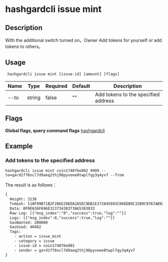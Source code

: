 # hashgardcli issue mint

## Description
With the additional switch turned on，Owner Add tokens for yourself or add tokens to others。

## Usage
```shell
 hashgardcli issue mint [issue-id] [amount] [flags]
```
| Name   | Type    | Required   | Default   | Description      |
| --------  | ------------------- | ----- | ------ | -------- |
| --to                  | string | false| "" | Add tokens to the specified address |

## Flags

**Global flags, query command flags** [hashgardcli](../README.md)

## Example

### Add tokens to the specified address
```shell
hashgardcli issue mint coin174876e802 9999 --to=gard1f76ncl7d9aeq2thj98pyveee8twplfqy3q4yv7 --from
```
The result is as follows：
```txt
{
  Height: 3138
  TxHash: 110F99B71B2F206E29EDA2A5EC9DB1E372045693C06EDB9C32B9C9767AB92F93
  Data: 0F0E636F696E31373438373665383032
  Raw Log: [{"msg_index":"0","success":true,"log":""}]
  Logs: [{"msg_index":0,"success":true,"log":""}]
  GasWanted: 200000
  GasUsed: 40402
  Tags:
    - action = issue_mint
    - category = issue
    - issue-id = coin174876e802
    - sender = gard1f76ncl7d9aeq2thj98pyveee8twplfqy3q4yv7
}
```
